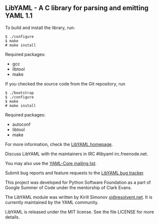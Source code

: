 ## LibYAML - A C library for parsing and emitting YAML 1.1

To build and install the library, run:

    $ ./configure
    $ make
    # make install

Required packages:

- gcc
- libtool
- make

If you checked the source code from the Git repository, run

    $ ./bootstrap
    $ ./configure
    $ make
    # make install

Required packages:

- autoconf
- libtool
- make

For more information, check the [LibYAML
homepage](https://github.com/yaml/libyaml).

Discuss LibYAML with the maintainers in IRC #libyaml irc.freenode.net.

You may also use the [YAML-Core mailing
list](http://lists.sourceforge.net/lists/listinfo/yaml-core).

Submit bug reports and feature requests to the [LibYAML bug
tracker](https://github.com/yaml/libyaml/issues/new).

This project was developed for Python Software Foundation as a part of Google
Summer of Code under the mentorship of Clark Evans.

The LibYAML module was written by Kirill Simonov <xi@resolvent.net>.
It is currently maintained by the YAML community.

LibYAML is released under the MIT license.
See the file LICENSE for more details.
